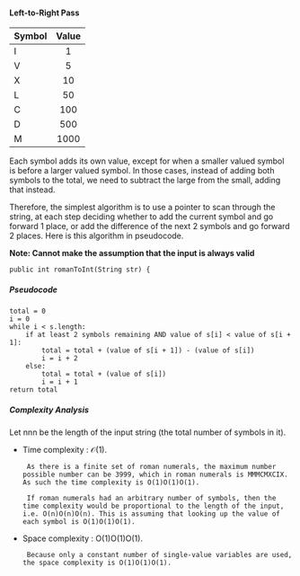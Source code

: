 #### Left-to-Right Pass

| Symbol        | Value         |
| ------------- |:-------------:|
| I             | 1             |
| V             | 5             |
| X             | 10            |
| L             | 50            |
| C             | 100           |
| D             | 500           |
| M             | 1000          |

Each symbol adds its own value, except for when a smaller valued symbol is before a larger valued symbol. In those cases, instead of adding both symbols to the total, we need to subtract the large from the small, adding that instead.

Therefore, the simplest algorithm is to use a pointer to scan through the string, at each step deciding whether to add the current symbol and go forward 1 place, or add the difference of the next 2 symbols and go forward 2 places. Here is this algorithm in pseudocode.

**Note: Cannot make the assumption that the input is always valid**

```{java}
public int romanToInt(String str) {
```
       
##### Pseudocode
```
total = 0
i = 0
while i < s.length:
    if at least 2 symbols remaining AND value of s[i] < value of s[i + 1]:
        total = total + (value of s[i + 1]) - (value of s[i])  
        i = i + 2
    else:
        total = total + (value of s[i])
        i = i + 1
return total
```

##### Complexity Analysis

Let nnn be the length of the input string (the total number of symbols in it).

* Time complexity : $\mathcal{O}$(1).

       As there is a finite set of roman numerals, the maximum number possible number can be 3999, which in roman numerals is MMMCMXCIX. As such the time complexity is O(1)O(1)O(1).

       If roman numerals had an arbitrary number of symbols, then the time complexity would be proportional to the length of the input, i.e. O(n)O(n)O(n). This is assuming that looking up the value of each symbol is O(1)O(1)O(1).

* Space complexity : O(1)O(1)O(1).

       Because only a constant number of single-value variables are used, the space complexity is O(1)O(1)O(1).


